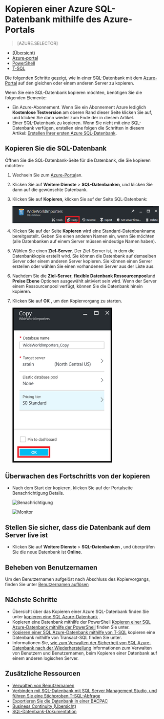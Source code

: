<properties
    pageTitle="Kopieren eine Azure SQL-Datenbank mit dem Portal Azure | Microsoft Azure"
    description="Erstellen einer Kopie einer SQL Azure-Datenbank"
    services="sql-database"
    documentationCenter=""
    authors="stevestein"
    manager="jhubbard"
    editor=""/>

<tags
    ms.service="sql-database"
    ms.devlang="NA"
    ms.date="09/19/2016"
    ms.author="sstein"
    ms.workload="data-management"
    ms.topic="article"
    ms.tgt_pltfrm="NA"/>



# <a name="copy-an-azure-sql-database-using-the-azure-portal"></a>Kopieren einer Azure SQL-Datenbank mithilfe des Azure-Portals

> [AZURE.SELECTOR]
- [(Übersicht)](sql-database-copy.md)
- [Azure-portal](sql-database-copy-portal.md)
- [PowerShell](sql-database-copy-powershell.md)
- [T-SQL](sql-database-copy-transact-sql.md)

Die folgenden Schritte gezeigt, wie in einer SQL-Datenbank mit dem [Azure-Portal](https://portal.azure.com) auf den gleichen oder einem anderen Server zu kopieren.

Wenn Sie eine SQL-Datenbank kopieren möchten, benötigen Sie die folgenden Elemente:

- Ein Azure-Abonnement. Wenn Sie ein Abonnement Azure lediglich **Kostenlose Testversion** am oberen Rand dieser Seite klicken Sie auf, und klicken Sie dann wieder zum Ende der in diesem Artikel.
- Einer SQL-Datenbank zu kopieren. Wenn Sie nicht mit eine SQL-Datenbank verfügen, erstellen eine folgen die Schritten in diesem Artikel: [Erstellen Ihrer ersten Azure SQL-Datenbank](sql-database-get-started.md).


## <a name="copy-your-sql-database"></a>Kopieren Sie die SQL-Datenbank

Öffnen Sie die SQL-Datenbank-Seite für die Datenbank, die Sie kopieren möchten:

1.  Wechseln Sie zum [Azure-Portal](https://portal.azure.com)an.
2.  Klicken Sie auf **Weitere Dienste** > **SQL-Datenbanken**, und klicken Sie dann auf die gewünschte Datenbank.
3.  Klicken Sie auf **Kopieren**, klicken Sie auf der Seite SQL-Datenbank:

    ![SQL-Datenbank](./media/sql-database-copy-portal/sql-database-copy.png)

1.  Klicken Sie auf der Seite **Kopieren** wird eine Standard-Datenbankname bereitgestellt. Geben Sie einen anderen Namen ein, wenn Sie möchten (alle Datenbanken auf einem Server müssen eindeutige Namen haben).
2.  Wählen Sie einen **Ziel-Server**. Der Ziel-Server ist, in dem die Datenbankkopie erstellt wird. Sie können die Datenbank auf demselben Server oder einem anderen Server kopieren. Sie können einen Server erstellen oder wählen Sie einen vorhandenen Server aus der Liste aus. 
3.  Nachdem Sie die **Ziel-Server**, **flexible Datenbank Ressourcenpool**und **Preise Ebene** Optionen ausgewählt aktiviert sein wird. Wenn der Server einem Ressourcenpool verfügt, können Sie die Datenbank hinein kopieren.
3.  Klicken Sie auf **OK** , um den Kopiervorgang zu starten.

    ![SQL-Datenbank](./media/sql-database-copy-portal/copy-page.png)


## <a name="monitor-the-progress-of-the-copy-operation"></a>Überwachen des Fortschritts von der kopieren

- Nach dem Start der kopieren, klicken Sie auf der Portalseite Benachrichtigung Details.

    ![Benachrichtigung][3]
 
    ![Monitor][4]


## <a name="verify-the-database-is-live-on-the-server"></a>Stellen Sie sicher, dass die Datenbank auf dem Server live ist

- Klicken Sie auf **Weitere Dienste** > **SQL-Datenbanken** , und überprüfen Sie die neue Datenbank ist **Online**.


## <a name="resolve-logins"></a>Beheben von Benutzernamen

Um den Benutzernamen aufgelöst nach Abschluss des Kopiervorgangs, finden Sie unter [Benutzernamen auflösen](sql-database-copy-transact-sql.md#resolve-logins-after-the-copy-operation-completes)


## <a name="next-steps"></a>Nächste Schritte

- Übersicht über das Kopieren einer Azure SQL-Datenbank finden Sie unter [kopieren eine SQL Azure-Datenbank](sql-database-copy.md) .
- Kopieren eine Datenbank mithilfe der PowerShell [Kopieren einer SQL Azure-Datenbank mithilfe der PowerShell](sql-database-copy-powershell.md) finden Sie unter.
- [Kopieren einer SQL Azure-Datenbank mithilfe von T-SQL](sql-database-copy-transact-sql.md) kopieren eine Datenbank mithilfe von Transact-SQL finden Sie unter.
- Informationen Sie, [wie zum Verwalten der Sicherheit von SQL Azure-Datenbank nach der Wiederherstellung](sql-database-geo-replication-security-config.md) Informationen zum Verwalten von Benutzern und Benutzernamen, beim Kopieren einer Datenbank auf einem anderen logischen Server.



## <a name="additional-resources"></a>Zusätzliche Ressourcen

- [Verwalten von Benutzernamen](sql-database-manage-logins.md)
- [Verbinden mit SQL-Datenbank mit SQL Server Management Studio, und führen Sie eine Stichproben T-SQL-Abfrage](sql-database-connect-query-ssms.md)
- [Exportieren Sie die Datenbank in einer BACPAC](sql-database-export.md)
- [Business Continuity (Übersicht)](sql-database-business-continuity.md)
- [SQL-Datenbank-Dokumentation](https://azure.microsoft.com/documentation/services/sql-database/)




<!--Image references-->
[1]: ./media/sql-database-copy-portal/copy.png
[2]: ./media/sql-database-copy-portal/copy-ok.png
[3]: ./media/sql-database-copy-portal/copy-notification.png
[4]: ./media/sql-database-copy-portal/monitor-copy.png

